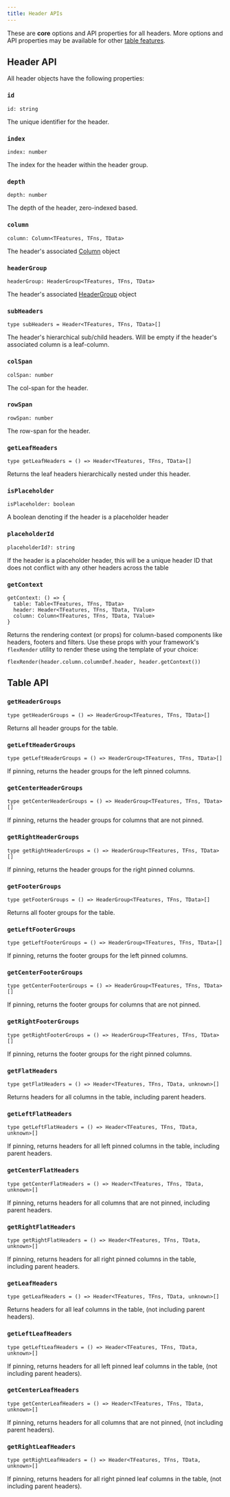 ```yaml
---
title: Header APIs
---
```


These are **core** options and API properties for all headers. More options and API properties may be available for other [table features](../../../guide/features).

## Header API

All header objects have the following properties:

### `id`

```tsx
id: string
```

The unique identifier for the header.

### `index`

```tsx
index: number
```

The index for the header within the header group.

### `depth`

```tsx
depth: number
```

The depth of the header, zero-indexed based.

### `column`

```tsx
column: Column<TFeatures, TFns, TData>
```

The header's associated [Column](../column) object

### `headerGroup`

```tsx
headerGroup: HeaderGroup<TFeatures, TFns, TData>
```

The header's associated [HeaderGroup](../header-group) object

### `subHeaders`

```tsx
type subHeaders = Header<TFeatures, TFns, TData>[]
```

The header's hierarchical sub/child headers. Will be empty if the header's associated column is a leaf-column.

### `colSpan`

```tsx
colSpan: number
```

The col-span for the header.

### `rowSpan`

```tsx
rowSpan: number
```

The row-span for the header.

### `getLeafHeaders`

```tsx
type getLeafHeaders = () => Header<TFeatures, TFns, TData>[]
```

Returns the leaf headers hierarchically nested under this header.

### `isPlaceholder`

```tsx
isPlaceholder: boolean
```

A boolean denoting if the header is a placeholder header

### `placeholderId`

```tsx
placeholderId?: string
```

If the header is a placeholder header, this will be a unique header ID that does not conflict with any other headers across the table

### `getContext`

```tsx
getContext: () => {
  table: Table<TFeatures, TFns, TData>
  header: Header<TFeatures, TFns, TData, TValue>
  column: Column<TFeatures, TFns, TData, TValue>
}
```

Returns the rendering context (or props) for column-based components like headers, footers and filters. Use these props with your framework's `flexRender` utility to render these using the template of your choice:

```tsx
flexRender(header.column.columnDef.header, header.getContext())
```

## Table API

### `getHeaderGroups`

```tsx
type getHeaderGroups = () => HeaderGroup<TFeatures, TFns, TData>[]
```

Returns all header groups for the table.

### `getLeftHeaderGroups`

```tsx
type getLeftHeaderGroups = () => HeaderGroup<TFeatures, TFns, TData>[]
```

If pinning, returns the header groups for the left pinned columns.

### `getCenterHeaderGroups`

```tsx
type getCenterHeaderGroups = () => HeaderGroup<TFeatures, TFns, TData>[]
```

If pinning, returns the header groups for columns that are not pinned.

### `getRightHeaderGroups`

```tsx
type getRightHeaderGroups = () => HeaderGroup<TFeatures, TFns, TData>[]
```

If pinning, returns the header groups for the right pinned columns.

### `getFooterGroups`

```tsx
type getFooterGroups = () => HeaderGroup<TFeatures, TFns, TData>[]
```

Returns all footer groups for the table.

### `getLeftFooterGroups`

```tsx
type getLeftFooterGroups = () => HeaderGroup<TFeatures, TFns, TData>[]
```

If pinning, returns the footer groups for the left pinned columns.

### `getCenterFooterGroups`

```tsx
type getCenterFooterGroups = () => HeaderGroup<TFeatures, TFns, TData>[]
```

If pinning, returns the footer groups for columns that are not pinned.

### `getRightFooterGroups`

```tsx
type getRightFooterGroups = () => HeaderGroup<TFeatures, TFns, TData>[]
```

If pinning, returns the footer groups for the right pinned columns.

### `getFlatHeaders`

```tsx
type getFlatHeaders = () => Header<TFeatures, TFns, TData, unknown>[]
```

Returns headers for all columns in the table, including parent headers.

### `getLeftFlatHeaders`

```tsx
type getLeftFlatHeaders = () => Header<TFeatures, TFns, TData, unknown>[]
```

If pinning, returns headers for all left pinned columns in the table, including parent headers.

### `getCenterFlatHeaders`

```tsx
type getCenterFlatHeaders = () => Header<TFeatures, TFns, TData, unknown>[]
```

If pinning, returns headers for all columns that are not pinned, including parent headers.

### `getRightFlatHeaders`

```tsx
type getRightFlatHeaders = () => Header<TFeatures, TFns, TData, unknown>[]
```

If pinning, returns headers for all right pinned columns in the table, including parent headers.

### `getLeafHeaders`

```tsx
type getLeafHeaders = () => Header<TFeatures, TFns, TData, unknown>[]
```

Returns headers for all leaf columns in the table, (not including parent headers).

### `getLeftLeafHeaders`

```tsx
type getLeftLeafHeaders = () => Header<TFeatures, TFns, TData, unknown>[]
```

If pinning, returns headers for all left pinned leaf columns in the table, (not including parent headers).

### `getCenterLeafHeaders`

```tsx
type getCenterLeafHeaders = () => Header<TFeatures, TFns, TData, unknown>[]
```

If pinning, returns headers for all columns that are not pinned, (not including parent headers).

### `getRightLeafHeaders`

```tsx
type getRightLeafHeaders = () => Header<TFeatures, TFns, TData, unknown>[]
```

If pinning, returns headers for all right pinned leaf columns in the table, (not including parent headers).
